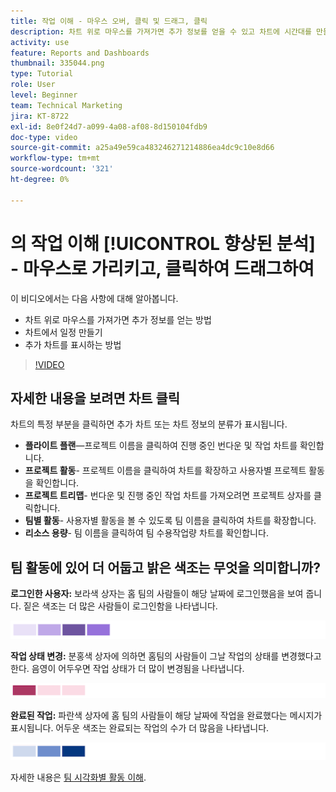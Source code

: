 ```yaml
---
title: 작업 이해 - 마우스 오버, 클릭 및 드래그, 클릭
description: 차트 위로 마우스를 가져가면 추가 정보를 얻을 수 있고 차트에 시간대를 만들 수 있으며 추가 차트를 표시하는 방법을 알아봅니다. [!UICONTROL 향상된 분석].
activity: use
feature: Reports and Dashboards
thumbnail: 335044.png
type: Tutorial
role: User
level: Beginner
team: Technical Marketing
jira: KT-8722
exl-id: 8e0f24d7-a099-4a08-af08-8d150104fdb9
doc-type: video
source-git-commit: a25a49e59ca483246271214886ea4dc9c10e8d66
workflow-type: tm+mt
source-wordcount: '321'
ht-degree: 0%

---
```


# 의 작업 이해 [!UICONTROL 향상된 분석] - 마우스로 가리키고, 클릭하여 드래그하여

이 비디오에서는 다음 사항에 대해 알아봅니다.

* 차트 위로 마우스를 가져가면 추가 정보를 얻는 방법
* 차트에서 일정 만들기
* 추가 차트를 표시하는 방법

>[!VIDEO](https://video.tv.adobe.com/v/335044/?quality=12&learn=on)

## 자세한 내용을 보려면 차트 클릭

차트의 특정 부분을 클릭하면 추가 차트 또는 차트 정보의 분류가 표시됩니다.

* **플라이트 플랜**—프로젝트 이름을 클릭하여 진행 중인 번다운 및 작업 차트를 확인합니다.
* **프로젝트 활동**- 프로젝트 이름을 클릭하여 차트를 확장하고 사용자별 프로젝트 활동을 확인합니다.
* **프로젝트 트리맵**- 번다운 및 진행 중인 작업 차트를 가져오려면 프로젝트 상자를 클릭합니다.
* **팀별 활동**- 사용자별 활동을 볼 수 있도록 팀 이름을 클릭하여 차트를 확장합니다.
* **리소스 용량**- 팀 이름을 클릭하여 팀 수용작업량 차트를 확인합니다.

## 팀 활동에 있어 더 어둡고 밝은 색조는 무엇을 의미합니까?

**로그인한 사용자:** 보라색 상자는 홈 팀의 사람들이 해당 날짜에 로그인했음을 보여 줍니다. 짙은 색조는 더 많은 사람들이 로그인함을 나타냅니다.

![자주색 음영 상자 이미지](assets/purple-shaded-boxes.png)

**작업 상태 변경:** 분홍색 상자에 의하면 홈팀의 사람들이 그날 작업의 상태를 변경했다고 한다. 음영이 어두우면 작업 상태가 더 많이 변경됨을 나타냅니다.

![분홍색 음영 처리된 상자 이미지](assets/pink-shaded-boxes.png)

**완료된 작업:** 파란색 상자에 홈 팀의 사람들이 해당 날짜에 작업을 완료했다는 메시지가 표시됩니다. 어두운 색조는 완료되는 작업의 수가 더 많음을 나타냅니다.

![파란색 음영 상자 이미지](assets/blue-shaded-boxes.png)

자세한 내용은 [팀 시각화별 활동 이해](https://experienceleague.adobe.com/docs/workfront/using/reporting/enhanced-analytics/activity-by-team-overview.html?lang=en).
